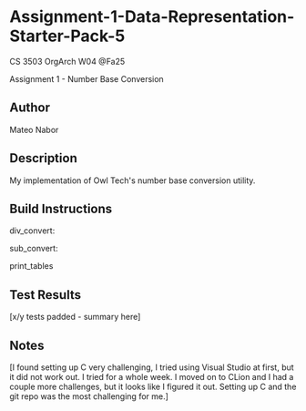 # Assignment-1-Data-Representation-Starter-Pack-5
CS 3503 OrgArch W04 @Fa25
 
Assignment 1 - Number Base Conversion

## Author
Mateo Nabor

## Description 
My implementation of Owl Tech's number base conversion utility.

## Build Instructions
div_convert: 

sub_convert:

print_tables

## Test Results
[x/y tests padded - summary here]
## Notes
[I found setting up C very challenging, I tried using Visual Studio at first, but it did not work out. I tried for a whole week. I moved on to CLion  and I had a couple more challenges, but it looks like I figured it out. Setting up C and the git repo was the most challenging for me.]